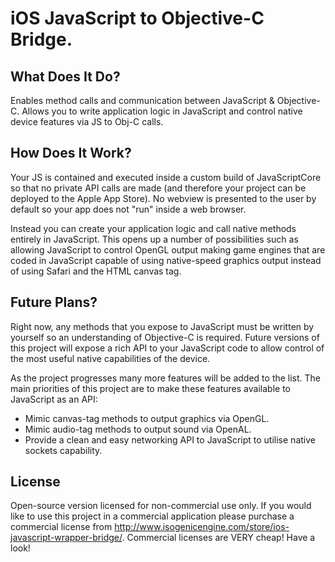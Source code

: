 # iOS JavaScript to Objective-C Bridge.

## What Does It Do?

Enables method calls and communication between JavaScript & Objective-C. Allows you to write application logic in JavaScript and control native device features via JS to Obj-C calls.

## How Does It Work?

Your JS is contained and executed inside a custom build of JavaScriptCore so that no private API calls are made (and therefore your project can be deployed to the Apple App Store). No webview is presented to the user by default so your app does not "run" inside a web browser.

Instead you can create your application logic and call native methods entirely in JavaScript. This opens up a number of possibilities such as allowing JavaScript to control OpenGL output making game engines that are coded in JavaScript capable of using native-speed graphics output instead of using Safari and the HTML canvas tag.

## Future Plans?

Right now, any methods that you expose to JavaScript must be written by yourself so an understanding of Objective-C is required. Future versions of this project will expose a rich API to your JavaScript code to allow control of the most useful native capabilities of the device.

As the project progresses many more features will be added to the list. The main priorities of this project are to make these features available to JavaScript as an API:

* Mimic canvas-tag methods to output graphics via OpenGL.
* Mimic audio-tag methods to output sound via OpenAL.
* Provide a clean and easy networking API to JavaScript to utilise native sockets capability.

## License

Open-source version licensed for non-commercial use only. If you would like to use this project in a commercial application please purchase a commercial license from http://www.isogenicengine.com/store/ios-javascript-wrapper-bridge/. Commercial licenses are VERY cheap! Have a look!